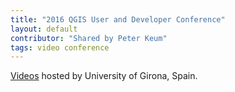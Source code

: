 ```yaml
---
title: "2016 QGIS User and Developer Conference"
layout: default
contributor: "Shared by Peter Keum"
tags: video conference
---
```


[Videos](http://diobma.udg.edu/handle/10256.1/4268/browse) hosted by University of Girona, Spain.
